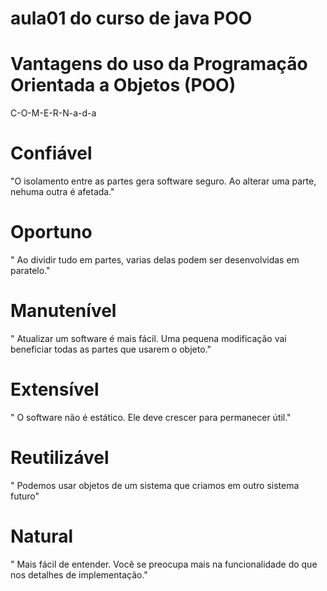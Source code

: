 # aula01 do curso de java POO

# Vantagens do uso da Programação Orientada a Objetos (POO)

C-O-M-E-R-N-a-d-a

# Confiável
"O isolamento entre as partes gera software seguro. Ao alterar uma parte, nehuma outra é afetada."

# Oportuno
" Ao dividir tudo em partes, varias delas podem ser desenvolvidas em paratelo."

# Manutenível
" Atualizar um software é mais fácil. Uma pequena modificação vai beneficiar todas as partes que usarem o objeto."

# Extensível
" O software não é estático. Ele deve crescer para permanecer útil."

# Reutilizável
" Podemos usar objetos de um sistema que criamos em outro sistema futuro"

# Natural
" Mais fácil de entender. Você se preocupa mais na funcionalidade do que nos detalhes de implementação."